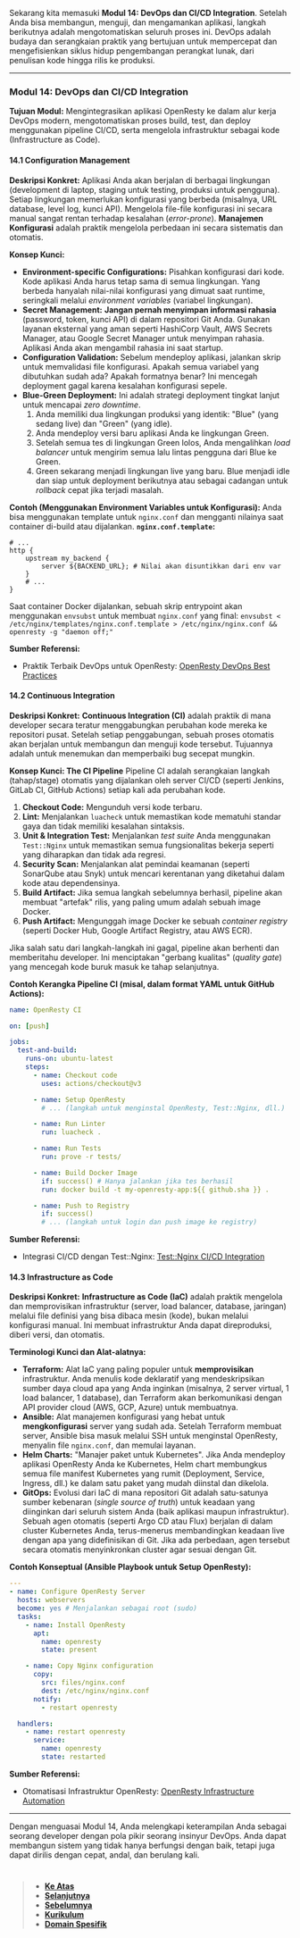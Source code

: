 Sekarang kita memasuki **Modul 14: DevOps dan CI/CD Integration**. Setelah Anda bisa membangun, menguji, dan mengamankan aplikasi, langkah berikutnya adalah mengotomatiskan seluruh proses ini. DevOps adalah budaya dan serangkaian praktik yang bertujuan untuk mempercepat dan mengefisienkan siklus hidup pengembangan perangkat lunak, dari penulisan kode hingga rilis ke produksi.

---

### **Modul 14: DevOps dan CI/CD Integration**

**Tujuan Modul:** Mengintegrasikan aplikasi OpenResty ke dalam alur kerja DevOps modern, mengotomatiskan proses build, test, dan deploy menggunakan pipeline CI/CD, serta mengelola infrastruktur sebagai kode (Infrastructure as Code).

#### **14.1 Configuration Management**

**Deskripsi Konkret:**
Aplikasi Anda akan berjalan di berbagai lingkungan (development di laptop, staging untuk testing, produksi untuk pengguna). Setiap lingkungan memerlukan konfigurasi yang berbeda (misalnya, URL database, level log, kunci API). Mengelola file-file konfigurasi ini secara manual sangat rentan terhadap kesalahan (_error-prone_). **Manajemen Konfigurasi** adalah praktik mengelola perbedaan ini secara sistematis dan otomatis.

**Konsep Kunci:**

- **Environment-specific Configurations:** Pisahkan konfigurasi dari kode. Kode aplikasi Anda harus tetap sama di semua lingkungan. Yang berbeda hanyalah nilai-nilai konfigurasi yang dimuat saat runtime, seringkali melalui _environment variables_ (variabel lingkungan).
- **Secret Management:** **Jangan pernah menyimpan informasi rahasia** (password, token, kunci API) di dalam repositori Git Anda. Gunakan layanan eksternal yang aman seperti HashiCorp Vault, AWS Secrets Manager, atau Google Secret Manager untuk menyimpan rahasia. Aplikasi Anda akan mengambil rahasia ini saat startup.
- **Configuration Validation:** Sebelum mendeploy aplikasi, jalankan skrip untuk memvalidasi file konfigurasi. Apakah semua variabel yang dibutuhkan sudah ada? Apakah formatnya benar? Ini mencegah deployment gagal karena kesalahan konfigurasi sepele.
- **Blue-Green Deployment:** Ini adalah strategi deployment tingkat lanjut untuk mencapai _zero downtime_.
  1.  Anda memiliki dua lingkungan produksi yang identik: "Blue" (yang sedang live) dan "Green" (yang idle).
  2.  Anda mendeploy versi baru aplikasi Anda ke lingkungan Green.
  3.  Setelah semua tes di lingkungan Green lolos, Anda mengalihkan _load balancer_ untuk mengirim semua lalu lintas pengguna dari Blue ke Green.
  4.  Green sekarang menjadi lingkungan live yang baru. Blue menjadi idle dan siap untuk deployment berikutnya atau sebagai cadangan untuk _rollback_ cepat jika terjadi masalah.

**Contoh (Menggunakan Environment Variables untuk Konfigurasi):**
Anda bisa menggunakan template untuk `nginx.conf` dan mengganti nilainya saat container di-build atau dijalankan.
**`nginx.conf.template`:**

```nginx
# ...
http {
    upstream my_backend {
        server ${BACKEND_URL}; # Nilai akan disuntikkan dari env var
    }
    # ...
}
```

Saat container Docker dijalankan, sebuah skrip entrypoint akan menggunakan `envsubst` untuk membuat `nginx.conf` yang final:
`envsubst < /etc/nginx/templates/nginx.conf.template > /etc/nginx/nginx.conf && openresty -g "daemon off;"`

**Sumber Referensi:**

- Praktik Terbaik DevOps untuk OpenResty: [OpenResty DevOps Best Practices](https://openresty.org/en/devops.html)

#### **14.2 Continuous Integration**

**Deskripsi Konkret:**
**Continuous Integration (CI)** adalah praktik di mana developer secara teratur menggabungkan perubahan kode mereka ke repositori pusat. Setelah setiap penggabungan, sebuah proses otomatis akan berjalan untuk membangun dan menguji kode tersebut. Tujuannya adalah untuk menemukan dan memperbaiki bug secepat mungkin.

**Konsep Kunci: The CI Pipeline**
Pipeline CI adalah serangkaian langkah (tahap/stage) otomatis yang dijalankan oleh server CI/CD (seperti Jenkins, GitLab CI, GitHub Actions) setiap kali ada perubahan kode.

1.  **Checkout Code:** Mengunduh versi kode terbaru.
2.  **Lint:** Menjalankan `luacheck` untuk memastikan kode mematuhi standar gaya dan tidak memiliki kesalahan sintaksis.
3.  **Unit & Integration Test:** Menjalankan _test suite_ Anda menggunakan `Test::Nginx` untuk memastikan semua fungsionalitas bekerja seperti yang diharapkan dan tidak ada regresi.
4.  **Security Scan:** Menjalankan alat pemindai keamanan (seperti SonarQube atau Snyk) untuk mencari kerentanan yang diketahui dalam kode atau dependensinya.
5.  **Build Artifact:** Jika semua langkah sebelumnya berhasil, pipeline akan membuat "artefak" rilis, yang paling umum adalah sebuah image Docker.
6.  **Push Artifact:** Mengunggah image Docker ke sebuah _container registry_ (seperti Docker Hub, Google Artifact Registry, atau AWS ECR).

Jika salah satu dari langkah-langkah ini gagal, pipeline akan berhenti dan memberitahu developer. Ini menciptakan "gerbang kualitas" (_quality gate_) yang mencegah kode buruk masuk ke tahap selanjutnya.

**Contoh Kerangka Pipeline CI (misal, dalam format YAML untuk GitHub Actions):**

```yaml
name: OpenResty CI

on: [push]

jobs:
  test-and-build:
    runs-on: ubuntu-latest
    steps:
      - name: Checkout code
        uses: actions/checkout@v3

      - name: Setup OpenResty
        # ... (langkah untuk menginstal OpenResty, Test::Nginx, dll.)

      - name: Run Linter
        run: luacheck .

      - name: Run Tests
        run: prove -r tests/

      - name: Build Docker Image
        if: success() # Hanya jalankan jika tes berhasil
        run: docker build -t my-openresty-app:${{ github.sha }} .

      - name: Push to Registry
        if: success()
        # ... (langkah untuk login dan push image ke registry)
```

**Sumber Referensi:**

- Integrasi CI/CD dengan Test::Nginx: [Test::Nginx CI/CD Integration](https://github.com/openresty/test-nginx)

#### **14.3 Infrastructure as Code**

**Deskripsi Konkret:**
**Infrastructure as Code (IaC)** adalah praktik mengelola dan memprovisikan infrastruktur (server, load balancer, database, jaringan) melalui file definisi yang bisa dibaca mesin (kode), bukan melalui konfigurasi manual. Ini membuat infrastruktur Anda dapat direproduksi, diberi versi, dan otomatis.

**Terminologi Kunci dan Alat-alatnya:**

- **Terraform:** Alat IaC yang paling populer untuk **memprovisikan** infrastruktur. Anda menulis kode deklaratif yang mendeskripsikan sumber daya cloud apa yang Anda inginkan (misalnya, 2 server virtual, 1 load balancer, 1 database), dan Terraform akan berkomunikasi dengan API provider cloud (AWS, GCP, Azure) untuk membuatnya.
- **Ansible:** Alat manajemen konfigurasi yang hebat untuk **mengkonfigurasi** server yang sudah ada. Setelah Terraform membuat server, Ansible bisa masuk melalui SSH untuk menginstal OpenResty, menyalin file `nginx.conf`, dan memulai layanan.
- **Helm Charts:** "Manajer paket untuk Kubernetes". Jika Anda mendeploy aplikasi OpenResty Anda ke Kubernetes, Helm chart membungkus semua file manifest Kubernetes yang rumit (Deployment, Service, Ingress, dll.) ke dalam satu paket yang mudah diinstal dan dikelola.
- **GitOps:** Evolusi dari IaC di mana repositori Git adalah satu-satunya sumber kebenaran (_single source of truth_) untuk keadaan yang diinginkan dari seluruh sistem Anda (baik aplikasi maupun infrastruktur). Sebuah agen otomatis (seperti Argo CD atau Flux) berjalan di dalam cluster Kubernetes Anda, terus-menerus membandingkan keadaan live dengan apa yang didefinisikan di Git. Jika ada perbedaan, agen tersebut secara otomatis menyinkronkan cluster agar sesuai dengan Git.

**Contoh Konseptual (Ansible Playbook untuk Setup OpenResty):**

```yaml
---
- name: Configure OpenResty Server
  hosts: webservers
  become: yes # Menjalankan sebagai root (sudo)
  tasks:
    - name: Install OpenResty
      apt:
        name: openresty
        state: present

    - name: Copy Nginx configuration
      copy:
        src: files/nginx.conf
        dest: /etc/nginx/nginx.conf
      notify:
        - restart openresty

  handlers:
    - name: restart openresty
      service:
        name: openresty
        state: restarted
```

**Sumber Referensi:**

- Otomatisasi Infrastruktur OpenResty: [OpenResty Infrastructure Automation](https://openresty.org/en/infrastructure.html)

---

Dengan menguasai Modul 14, Anda melengkapi keterampilan Anda sebagai seorang developer dengan pola pikir seorang insinyur DevOps. Anda dapat membangun sistem yang tidak hanya berfungsi dengan baik, tetapi juga dapat dirilis dengan cepat, andal, dan berulang kali.

#

> - **[Ke Atas](#)**
> - **[Selanjutnya][selanjutnya]**
> - **[Sebelumnya][sebelumnya]**
> - **[Kurikulum][kurikulum]**
> - **[Domain Spesifik][domain]**

[domain]: ../../../../../../README.md
[kurikulum]: ../../../../README.md
[sebelumnya]: ../bagian-11/README.md
[selanjutnya]: ../bagian-13/README.md

<!----------------------------------------------------->

[0]: ../README.md
[1]: ../
[2]: ../
[3]: ../
[4]: ../
[5]: ../
[6]: ../
[7]: ../
[8]: ../
[9]: ../
[10]: ../
[11]: ../
[12]: ../
[13]: ../
[14]: ../
[15]: ../
[16]: ../
[17]: ../
[18]: ../
